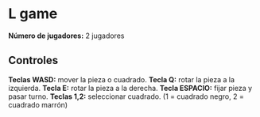 # L game

**Número de jugadores:** 2 jugadores

## Controles

**Teclas WASD:** mover la pieza o cuadrado.
**Tecla Q:** rotar la pieza a la izquierda.
**Tecla E:** rotar la pieza a la derecha.
**Tecla ESPACIO:** fijar pieza y pasar turno.
**Teclas 1,2:** seleccionar cuadrado. (1 = cuadrado negro, 2 = cuadrado marrón)
